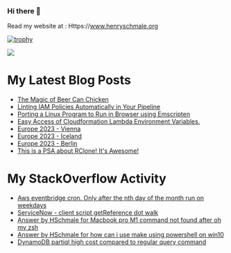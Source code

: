 ### Hi there 👋

Read my website at : Https://www.henryschmale.org

[![trophy](https://github-profile-trophy.vercel.app/?username=hschmale16&theme=onedark&column=4&margin-w=15&margin-h=15)](https://github.com/ryo-ma/github-profile-trophy)

![](https://oosbvkzj53.execute-api.us-east-1.amazonaws.com/hit?url=https://github.com/hschmale16)

# My Latest Blog Posts
<!-- BLOG-POST-LIST:START -->
- [The Magic of Beer Can Chicken](https://www.henryschmale.org/2024/03/19/beercan-chicken.html)
- [Linting IAM Policies Automatically in Your Pipeline](https://www.henryschmale.org/2024/02/16/iam-linting.html)
- [Porting a Linux Program to Run in Browser using Emscripten](https://www.henryschmale.org/2023/12/21/emscripten.html)
- [Easy Access of Cloudformation Lambda Environment Variables.](https://www.henryschmale.org/2023/09/11/env-vars-cfn-stack.html)
- [Europe 2023 - Vienna](https://www.henryschmale.org/2023/08/03/vienna.html)
- [Europe 2023 - Iceland](https://www.henryschmale.org/2023/07/05/iceland.html)
- [Europe 2023 - Berlin](https://www.henryschmale.org/2023/06/29/berlin.html)
- [This is a PSA about RClone! It&#39;s Awesome!](https://www.henryschmale.org/2023/04/10/rclone-gdrive-psa.html)
<!-- BLOG-POST-LIST:END -->

# My StackOverflow Activity
<!-- STACKOVERFLOW:START -->
- [Aws eventbridge cron. Only after the nth day of the month run on weekdays](https://stackoverflow.com/questions/77404783/aws-eventbridge-cron-only-after-the-nth-day-of-the-month-run-on-weekdays)
- [ServiceNow - client script getReference dot walk](https://stackoverflow.com/questions/77143949/servicenow-client-script-getreference-dot-walk)
- [Answer by HSchmale for Macbook pro M1 command not found after oh my zsh](https://stackoverflow.com/questions/74017859/macbook-pro-m1-command-not-found-after-oh-my-zsh/74017917#74017917)
- [Answer by HSchmale for how can i use make using powershell on win10](https://stackoverflow.com/questions/74016459/how-can-i-use-make-using-powershell-on-win10/74016524#74016524)
- [DynamoDB partiql high cost compared to regular query command](https://stackoverflow.com/questions/72524216/dynamodb-partiql-high-cost-compared-to-regular-query-command)
<!-- STACKOVERFLOW:END -->
